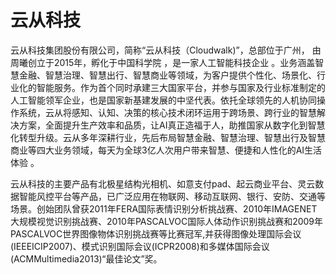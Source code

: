 # 云从科技

云从科技集团股份有限公司，简称“云从科技（Cloudwalk)”，总部位于广州， 由周曦创立于2015年，孵化于中国科学院 ，是一家人工智能科技企业 。业务涵盖智慧金融、智慧治理、智慧出行、智慧商业等领域，为客户提供个性化、场景化、行业化的智能服务。作为首个同时承建三大国家平台，并参与国家及行业标准制定的人工智能领军企业，也是国家新基建发展的中坚代表。依托全球领先的人机协同操作系统，云从将感知、认知、决策的核心技术闭环运用于跨场景、跨行业的智慧解决方案，全面提升生产效率和品质，让AI真正造福于人，助推国家从数字化到智慧化转型升级。云从多年深耕行业，先后布局智慧金融、智慧治理、智慧出行及智慧商业等四大业务领域，每天为全球3亿人次用户带来智慧、便捷和人性化的AI生活体验 。

云从科技的主要产品有北极星结构光相机、如意支付pad、起云商业平台、灵云数据智能风控平台等产品，已广泛应用在物联网、移动互联网、银行、安防、交通等场景。创始团队曾获2011年FERA国际表情识别分析挑战赛、2010年IMAGENET大规模视觉识别挑战赛、2010年PASCALVOC国际人体动作识别挑战赛和2009年PASCALVOC世界图像物体识别挑战赛等比赛冠军,并获得图像处理国际会议(IEEEICIP2007)、模式识别国际会议(ICPR2008)和多媒体国际会议(ACMMultimedia2013)“最佳论文”奖。


